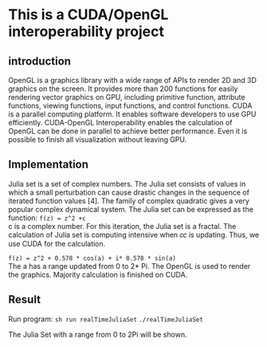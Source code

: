 # This is a CUDA/OpenGL interoperability project


## introduction

OpenGL is a graphics library with a wide range of APIs to render 2D and 3D graphics 
on the screen. It provides more than 200 functions for easily rendering vector graphics
on GPU, including primitive function, attribute functions, viewing functions, input 
functions, and control functions. CUDA is a parallel computing platform. It enables 
software developers to use GPU efficiently. CUDA-OpenGL Interoperability enables
the calculation of OpenGL can be done in parallel to achieve better performance. Even 
it is possible to finish all visualization without leaving GPU. 
## Implementation

Julia set is a set of complex numbers. The Julia set consists of values in which a small 
perturbation can cause drastic changes in the sequence of iterated function values [4]. 
The family of complex quadratic gives a very popular complex dynamical system. The 
Julia set can be expressed as the function:
`f(z) = z^2 +c`\
c is a complex number. For this iteration, the Julia set is a fractal. The calculation of 
Julia set is computing intensive when 𝑐𝑐 is updating. Thus, we use CUDA for the 
calculation.

`f(z) = z^2 + 0.578 * cos(a) + i* 0.578 * sin(a)`\
The a has a range updated from 0 to 2* Pi.
The OpenGL is used to render the graphics. Majority calculation is finished on CUDA.

## Result
Run program:
`sh run realTimeJuliaSet`
`./realTimeJuliaSet`

The Julia Set with a range from 0 to 2Pi will be shown. 
